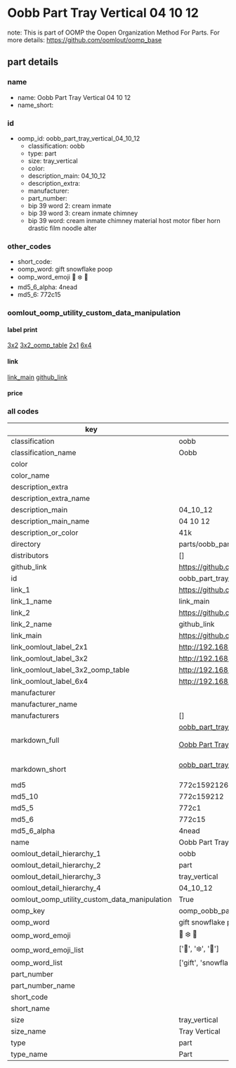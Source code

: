 # Oobb Part Tray Vertical 04 10 12  

note: This is part of OOMP the Oopen Organization Method For Parts. For more details: https://github.com/oomlout/oomp_base

##  part details





### name
* name: Oobb Part Tray Vertical 04 10 12
* name_short: 
### id
* oomp_id: oobb_part_tray_vertical_04_10_12
  * classification: oobb
  * type: part
  * size: tray_vertical
  * color: 
  * description_main: 04_10_12
  * description_extra: 
  * manufacturer: 
  * part_number: 
  * bip 39 word 2: cream inmate
  * bip 39 word 3: cream inmate chimney
  * bip 39 word: cream inmate chimney material host motor fiber horn drastic film noodle alter

### other_codes
* short_code: 
* oomp_word: gift snowflake poop
* oomp_word_emoji :gift: :snowflake: :poop:
* md5_6_alpha: 4nead
* md5_6: 772c15






### oomlout_oomp_utility_custom_data_manipulation
#### label print
[3x2](http://192.168.1.245:1112/?label=oomp%204nead)
[3x2_oomp_table](http://192.168.1.107:1112/?label=oomp%204nead)
[2x1](http://192.168.1.242:1112/?label=oomp%204nead)
[6x4](http://192.168.1.55:1112/?label=oomp%204nead)    

#### link

[link_main](https://github.com/oomlout/oomlout_oomp_current_version_messy/tree/main/parts/oobb_part_tray_vertical_04_10_12) [github_link](https://github.com/oomlout/oomlout_oomp_part_src/tree/main/parts/oobb_part_tray_vertical_04_10_12)                             

#### price







### all codes 
| key | value |  
| --- | --- |  
| classification | oobb |  
| classification_name | Oobb |  
| color |  |  
| color_name |  |  
| description_extra |  |  
| description_extra_name |  |  
| description_main | 04_10_12 |  
| description_main_name | 04 10 12 |  
| description_or_color | 41k |  
| directory | parts/oobb_part_tray_vertical_04_10_12 |  
| distributors | [] |  
| github_link | https://github.com/oomlout/oomlout_oomp_part_src/tree/main/parts/oobb_part_tray_vertical_04_10_12 |  
| id | oobb_part_tray_vertical_04_10_12 |  
| link_1 | https://github.com/oomlout/oomlout_oomp_current_version_messy/tree/main/parts/oobb_part_tray_vertical_04_10_12 |  
| link_1_name | link_main |  
| link_2 | https://github.com/oomlout/oomlout_oomp_part_src/tree/main/parts/oobb_part_tray_vertical_04_10_12 |  
| link_2_name | github_link |  
| link_main | https://github.com/oomlout/oomlout_oomp_current_version_messy/tree/main/parts/oobb_part_tray_vertical_04_10_12 |  
| link_oomlout_label_2x1 | http://192.168.1.242:1112/?label=oomp%204nead |  
| link_oomlout_label_3x2 | http://192.168.1.245:1112/?label=oomp%204nead |  
| link_oomlout_label_3x2_oomp_table | http://192.168.1.107:1112/?label=oomp%204nead |  
| link_oomlout_label_6x4 | http://192.168.1.55:1112/?label=oomp%204nead |  
| manufacturer |  |  
| manufacturer_name |  |  
| manufacturers | [] |  
| markdown_full | [oobb_part_tray_vertical_04_10_12](https://github.com/oomlout/oomlout_oomp_current_version_messy/tree/main/parts/oobb_part_tray_vertical_04_10_12)<br>[](https://github.com/oomlout/oomlout_oomp_current_version_messy/tree/main/parts/oobb_part_tray_vertical_04_10_12)<br>[Oobb Part Tray Vertical 04 10 12](https://github.com/oomlout/oomlout_oomp_current_version_messy/tree/main/parts/oobb_part_tray_vertical_04_10_12)<br><br> |  
| markdown_short | [oobb_part_tray_vertical_04_10_12](https://github.com/oomlout/oomlout_oomp_current_version_messy/tree/main/parts/oobb_part_tray_vertical_04_10_12)<br><br> |  
| md5 | 772c1592126d8ab641b7088e501d1197 |  
| md5_10 | 772c159212 |  
| md5_5 | 772c1 |  
| md5_6 | 772c15 |  
| md5_6_alpha | 4nead |  
| name | Oobb Part Tray Vertical 04 10 12 |  
| oomlout_detail_hierarchy_1 | oobb |  
| oomlout_detail_hierarchy_2 | part |  
| oomlout_detail_hierarchy_3 | tray_vertical |  
| oomlout_detail_hierarchy_4 | 04_10_12 |  
| oomlout_oomp_utility_custom_data_manipulation | True |  
| oomp_key | oomp_oobb_part_tray_vertical_04_10_12 |  
| oomp_word | gift snowflake poop |  
| oomp_word_emoji | :gift: :snowflake: :poop: |  
| oomp_word_emoji_list | [':gift:', ':snowflake:', ':poop:'] |  
| oomp_word_list | ['gift', 'snowflake', 'poop'] |  
| part_number |  |  
| part_number_name |  |  
| short_code |  |  
| short_name |  |  
| size | tray_vertical |  
| size_name | Tray Vertical |  
| type | part |  
| type_name | Part |  
